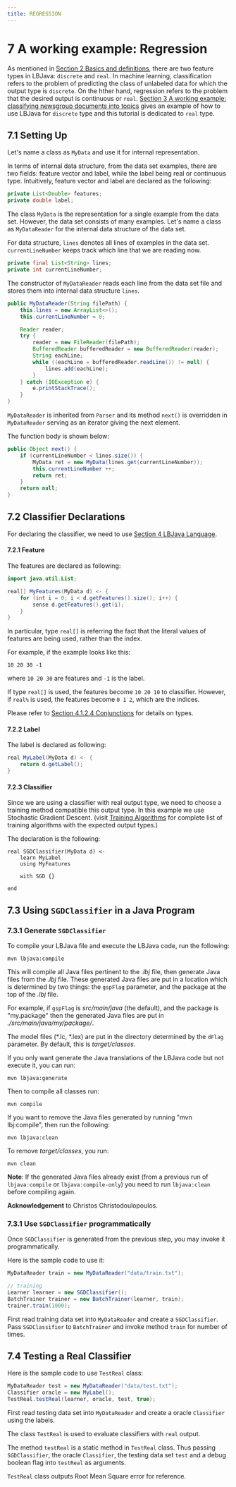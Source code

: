 ```yaml
---
title: REGRESSION
---
```


# 7 A working example: Regression

As mentioned in [Section 2 Basics and definitions](DEFINITION.md#feature), there are two feature types in LBJava: `discrete` and `real`. In machine learning, classification refers to the problem of predicting the class of unlabeled data for which the output type is `discrete`. On the hther hand, regression refers to the problem that the desired output is continuous or `real`. [Section 3 A working example: classifying newsgroup documents into topics](20NEWSGROUP.md) gives an example of how to use LBJava for `discrete` type and this tutorial is dedicated to `real` type.

## 7.1 Setting Up

Let's name a class as `MyData` and use it for internal representation.

In terms of internal data structure, from the data set examples, there are two fields: feature vector and label, while the label being real or continuous type. Intuitively, feature vector and label are declared as the following:

~~~java
private List<Double> features;
private double label;
~~~

The class `MyData` is the representation for a single example from the data set. However, the data set consists of many examples. Let's name a class as `MyDataReader` for the internal data structure of the data set.

For data structure, `lines` denotes all lines of examples in the data set. `currentLineNumber` keeps track which line that we are reading now.

~~~java
private final List<String> lines;
private int currentLineNumber;
~~~

The constructor of `MyDataReader` reads each line from the data set file and stores them into internal data structure `lines`.

~~~java
public MyDataReader(String filePath) {
    this.lines = new ArrayList<>();
    this.currentLineNumber = 0;

    Reader reader;
    try {
        reader = new FileReader(filePath);
        BufferedReader bufferedReader = new BufferedReader(reader);
        String eachLine;
        while ((eachLine = bufferedReader.readLine()) != null) {
            lines.add(eachLine);
        }
    } catch (IOException e) {
        e.printStackTrace();
    }
}
~~~

`MyDataReader` is inherited from `Parser` and its method `next()` is overridden in `MyDataReader` serving as an iterator giving the next element.

The function body is shown below:

~~~java
public Object next() {
    if (currentLineNumber < lines.size()) {
        MyData ret = new MyData(lines.get(currentLineNumber));
        this.currentLineNumber ++;
        return ret;
    }
    return null;
}
~~~

## 7.2 Classifier Declarations

For declaring the classifier, we need to use [Section 4 LBJava Language](LBJLANGUAGE.md).

#### 7.2.1 Feature

The features are declared as following:

~~~java
import java.util.List;

real[] MyFeatures(MyData d) <- {
    for (int i = 0; i < d.getFeatures().size(); i++) {
        sense d.getFeatures().get(i);
    }
}

~~~

In particular, type `real[]` is referring the fact that the literal values of features are being used, rather than the index.

For example, if the example looks like this:

~~~
10 20 30 -1
~~~
where `10 20 30` are features and `-1` is the label.

If type `real[]` is used, the features become `10 20 10` to classifier. However, if `real%` is used, the features become `0 1 2`, which are the indices.

Please refer to [Section 4.1.2.4 Conjunctions](LBJLANGUAGE.md) for details on types.

#### 7.2.2 Label

The label is declared as following:

~~~java
real MyLabel(MyData d) <- {
    return d.getLabel();
}
~~~
#### 7.2.3 Classifier

Since we are using a classifier with real output type, we need to choose a training method compatible this output type. In this example we use Stochastic Gradient Descent. (visit [Training Algorithms](ALGORITHMS.md) for complete list of training algorithms with the expected output types.)

The declaration is the following:

~~~
real SGDClassifier(MyData d) <-
    learn MyLabel
    using MyFeatures

    with SGD {}

end
~~~

## 7.3 Using `SGDClassifier` in a Java Program

### 7.3.1 Generate `SGDClassifier`

To compile your LBJava file and execute the LBJava code, run the following:

~~~
mvn lbjava:compile
~~~

This will compile all Java files pertinent to the _.lbj_ file, then generate Java
files from the _.lbj_ file. These generated Java files are put in a location which is
determined by two things: the `gspFlag` parameter, and the package at the top of the _.lbj_ file.

For example, if `gspFlag` is _src/main/java_ (the default), and the package is "my.package" then the
generated Java files are put in _./src/main/java/my/package/_.
   
The model files (*.lc, *.lex) are put in the directory determined by the `dFlag` parameter.
By default, this is _target/classes_.

If you only want generate the Java translations of the LBJava code but not execute it, you can run:

~~~
mvn lbjava:generate
~~~
Then to compile all classes run:

~~~
mvn compile
~~~
If you want to remove the Java files generated by running "mvn lbj:compile", then run the following:

~~~
mvn lbjava:clean
~~~

To remove _target/classes_, you run:

~~~
mvn clean
~~~

**Note**: If the generated Java files already exist (from a previous run of `lbjava:compile`
or `lbjava:compile-only`) you need to run `lbjava:clean` before compiling again.

**Acknowledgement** to Christos Christodoulopoulos.

### 7.3.1 Use `SGDClassifier` programmatically

Once `SGDClassifier` is generated from the previous step, you may invoke it programmatically.

Here is the sample code to use it:

~~~java
MyDataReader train = new MyDataReader("data/train.txt");

// training
Learner learner = new SGDClassifier();
BatchTrainer trainer = new BatchTrainer(learner, train);
trainer.train(1000);

~~~

First read training data set into `MyDataReader` and create a `SGDClassifier`.
Pass `SGDClassifier` to `BatchTrainer` and invoke method `train` for number of times.

## 7.4 Testing a Real Classifier

Here is the sample code to use `TestReal` class:

~~~java
MyDataReader test = new MyDataReader("data/test.txt");
Classifier oracle = new MyLabel();
TestReal.testReal(learner, oracle, test, true);
~~~

First read testing data set into `MyDataReader` and create a oracle `Classifier` using the labels.

The class `TestReal` is used to evaluate classifiers with `real` output.

The method `testReal` is a static method in `TestReal` class. Thus passing `SGDClassifier`, the oracle `Classifier`, the testing data set `test` and a debug boolean flag into `testReal` as arguments.

`TestReal` class outputs Root Mean Square error for reference.
